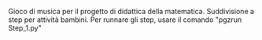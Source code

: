 Gioco di musica per il progetto di didattica della matematica.
Suddivisione a step per attività bambini.
Per runnare gli step, usare il comando "pgzrun Step_1.py"